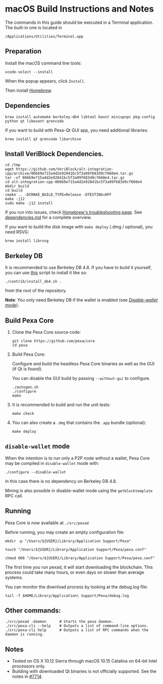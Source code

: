 # macOS Build Instructions and Notes

The commands in this guide should be executed in a Terminal application.
The built-in one is located in
```
/Applications/Utilities/Terminal.app
```

## Preparation
Install the macOS command line tools:

```shell
xcode-select --install
```

When the popup appears, click `Install`.

Then install [Homebrew](https://brew.sh).

## Dependencies
```shell
brew install automake berkeley-db4 libtool boost miniupnpc pkg-config python qt libevent qrencode
```

If you want to build with Pexa-Qt GUI app, you need additional libraries:

    brew install qt qrencode libarchive

## Install VeriBlock Dependencies.

```shell
cd /tmp
wget https://github.com/VeriBlock/alt-integration-cpp/archive/066b9e715a4d2e92841bc5f3a99f683d9cf660e4.tar.gz
tar -xf 066b9e715a4d2e92841bc5f3a99f683d9cf660e4.tar.gz
cd alt-integration-cpp-066b9e715a4d2e92841bc5f3a99f683d9cf660e4
mkdir build
cd build
cmake .. -DCMAKE_BUILD_TYPE=Release -DTESTING=OFF
make -j12
sudo make -j12 install
```

If you run into issues, check [Homebrew's troubleshooting page](https://docs.brew.sh/Troubleshooting).
See [dependencies.md](dependencies.md) for a complete overview.

If you want to build the disk image with `make deploy` (.dmg / optional), you need RSVG:
```shell
brew install librsvg
```

## Berkeley DB
It is recommended to use Berkeley DB 4.8. If you have to build it yourself,
you can use [this](/contrib/install_db4.sh) script to install it
like so:

```shell
./contrib/install_db4.sh .
```

from the root of the repository.

**Note**: You only need Berkeley DB if the wallet is enabled (see [*Disable-wallet mode*](/doc/build-osx.md#disable-wallet-mode)).

## Build Pexa Core

1. Clone the Pexa Core source code:
    ```shell
    git clone https://github.com/pexa/core
    cd pexa
    ```

2.  Build Pexa Core:

    Configure and build the headless Pexa Core binaries as well as the GUI (if Qt is found).

    You can disable the GUI build by passing `--without-gui` to configure.
    ```shell
    ./autogen.sh
    ./configure
    make
    ```

3.  It is recommended to build and run the unit tests:
    ```shell
    make check
    ```

4.  You can also create a  `.dmg` that contains the `.app` bundle (optional):
    ```shell
    make deploy
    ```

## `disable-wallet` mode
When the intention is to run only a P2P node without a wallet, Pexa Core may be
compiled in `disable-wallet` mode with:
```shell
./configure --disable-wallet
```

In this case there is no dependency on Berkeley DB 4.8.

Mining is also possible in disable-wallet mode using the `getblocktemplate` RPC call.

## Running
Pexa Core is now available at `./src/pexad`

Before running, you may create an empty configuration file:
```shell
mkdir -p "/Users/${USER}/Library/Application Support/Pexa"

touch "/Users/${USER}/Library/Application Support/Pexa/pexa.conf"

chmod 600 "/Users/${USER}/Library/Application Support/Pexa/pexa.conf"
```

The first time you run pexad, it will start downloading the blockchain. This process could
take many hours, or even days on slower than average systems.

You can monitor the download process by looking at the debug.log file:
```shell
tail -f $HOME/Library/Application\ Support/Pexa/debug.log
```

## Other commands:
```shell
./src/pexad -daemon      # Starts the pexa daemon.
./src/pexa-cli --help    # Outputs a list of command-line options.
./src/pexa-cli help      # Outputs a list of RPC commands when the daemon is running.
```

## Notes
* Tested on OS X 10.12 Sierra through macOS 10.15 Catalina on 64-bit Intel
processors only.
* Building with downloaded Qt binaries is not officially supported. See the notes in [#7714](https://github.com/pexa/core/issues/7714).
